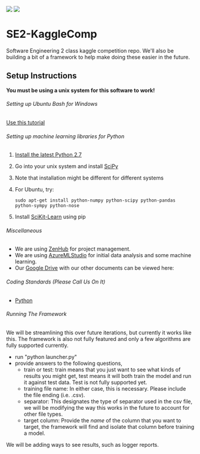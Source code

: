 <a href="https://codeclimate.com/github/ASAAR/SE2-KaggleComp"><img src="https://codeclimate.com/github/ASAAR/SE2-KaggleComp/badges/gpa.svg" /></a> <a href="https://codeclimate.com/github/ASAAR/SE2-KaggleComp"><img src="https://codeclimate.com/github/ASAAR/SE2-KaggleComp/badges/issue_count.svg" /></a>

# SE2-KaggleComp
Software Engineering 2 class kaggle competition repo. We'll also be building a bit of a framework to help make doing these easier in the future.

## Setup Instructions
**You must be using a unix system for this software to work!**

###### Setting up Ubuntu Bash for Windows
[Use this tutorial](http://www.howtogeek.com/249966/how-to-install-and-use-the-linux-bash-shell-on-windows-10/)

###### Setting up machine learning libraries for Python
1. [Install the latest Python 2.7](https://www.python.org/downloads/release/python-2712/)
2. Go into your unix system and install [SciPy](https://www.scipy.org/install.html)
  1. Note that installation might be different for different systems
  2. For Ubuntu, try:
  
      ```shell
      sudo apt-get install python-numpy python-scipy python-pandas python-sympy python-nose
      ```
3. Install [SciKit-Learn](http://scikit-learn.org/stable/install.html) using pip

###### Miscellaneous
- We are using [ZenHub](https://www.zenhub.com/) for project management.
- We are using [AzureMLStudio](https://studio.azureml.net/) for initial data analysis and some machine learning.
- Our [Google Drive](https://drive.google.com/drive/folders/0B_C34Fpc9Zf_TDlRUDhlZ0c3WVE?usp=sharing) with our other documents can be viewed here: 

###### Coding Standards (Please Call Us On It)
- [Python](https://google.github.io/styleguide/pyguide.html)

###### Running The Framework
We will be streamlining this over future iterations, but currently it works like this. The framework is also not fully featured and only a few algorithms are fully supported currently.
- run "python launcher.py"
- provide answers to the following questions,
  - train or test: train means that you just want to see what kinds of results you might get, test means it will both train the model and run it against test data. Test is not fully supported yet.
  - training file name: In either case, this is necessary. Please include the file ending (i.e. .csv).
  - separator: This designates the type of separator used in the csv file, we will be modifying the way this works in the future to account for other file types.
  - target column: Provide the *name* of the column that you want to target, the framework will find and isolate that column before training a model.

We will be adding ways to see results, such as logger reports.
